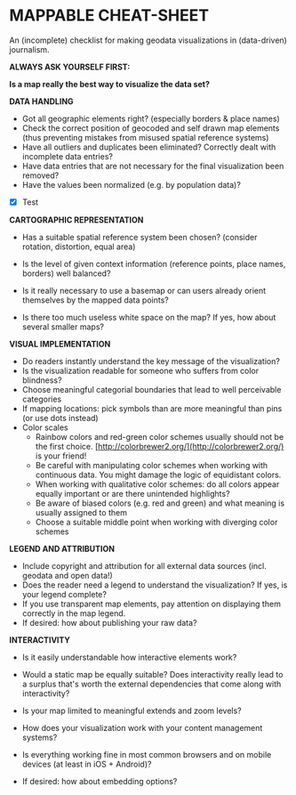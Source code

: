 # MAPPABLE CHEAT-SHEET

An (incomplete) checklist for making geodata visualizations in (data-driven) journalism.

**ALWAYS ASK YOURSELF FIRST:**

**Is a map really the best way to visualize the data set?**

**DATA HANDLING**

- Got all geographic elements right? (especially borders &amp; place names)
- Check the correct position of geocoded and self drawn map elements
(thus preventing mistakes from misused spatial reference systems)
- Have all outliers and duplicates been eliminated? Correctly dealt with incomplete data entries?
- Have data entries that are not necessary for the final visualization been removed?
- Have the values been normalized (e.g. by population data)?
* [x] Test

**CARTOGRAPHIC REPRESENTATION**

- Has a suitable spatial reference system been chosen?
(consider rotation, distortion, equal area)

- Is the level of given context information (reference points, place names, borders) well balanced?
- Is it really necessary to use a basemap or can users already orient themselves by the mapped data points?
- Is there too much useless white space on the map? If yes, how about several smaller maps?

**VISUAL IMPLEMENTATION**

- Do readers instantly understand the key message of the visualization?
- Is the visualization readable for someone who suffers from color blindness?
- Choose meaningful categorial boundaries that lead to well perceivable categories
- If mapping locations: pick symbols than are more meaningful than pins (or use dots instead)
- Color scales
  - Rainbow colors and red-green color schemes usually should not be the first choice. [http://colorbrewer2.org/](http://colorbrewer2.org/) is your friend!
  - Be careful with manipulating color schemes when working with continuous data. You might damage the logic of equidistant colors.
  - When working with qualitative color schemes: do all colors appear equally important or are there unintended highlights?
  - Be aware of biased colors (e.g. red and green) and what meaning is usually assigned to them
  - Choose a suitable middle point when working with diverging color schemes

**LEGEND AND ATTRIBUTION**

- Include copyright and attribution for all external data sources (incl. geodata and open data!)
- Does the reader need a legend to understand the visualization? If yes, is your legend complete?
- If you use transparent map elements, pay attention on displaying them correctly in the map legend.
- If desired: how about publishing your raw data?

**INTERACTIVITY**

- Is it easily understandable how interactive elements work?

- Would a static map be equally suitable? Does interactivity really lead to a surplus that&#39;s worth the external dependencies that come along with interactivity?
- Is your map limited to meaningful extends and zoom levels?
- How does your visualization work with your content management systems?
- Is everything working fine in most common browsers and on mobile devices (at least in iOS + Android)?
- If desired: how about embedding options?
